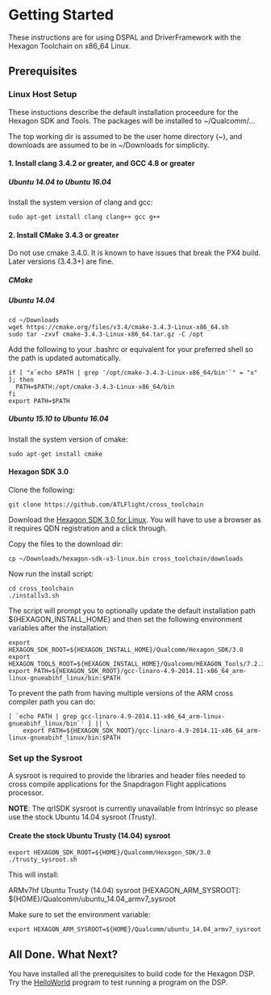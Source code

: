 # Getting Started

These instructions are for using DSPAL and DriverFramework with the Hexagon Toolchain on x86_64 Linux.

## Prerequisites

### Linux Host Setup

These instuctions describe the default installation proceedure for the Hexagon SDK and Tools.
The packages will be installed to ~/Qualcomm/...

The top working dir is assumed to be the user home directory (~), and downloads are assumed to be in
~/Downloads for simplicity.

#### 1. Install clang 3.4.2 or greater, and GCC 4.8 or greater

##### Ubuntu 14.04 to Ubuntu 16.04

Install the system version of clang and gcc:

```
sudo apt-get install clang clang++ gcc g++
```

#### 2. Install CMake 3.4.3 or greater

Do not use cmake 3.4.0. It is known to have issues that break the PX4 build. Later versions (3.4.3+) are fine.

##### CMake

##### Ubuntu 14.04
```
cd ~/Downloads
wget https://cmake.org/files/v3.4/cmake-3.4.3-Linux-x86_64.sh
sudo tar -zxvf cmake-3.4.3-Linux-x86_64.tar.gz -C /opt
```

Add the following to your .bashrc or equivalent for your preferred shell so the path is
updated automatically.

```
if [ "x`echo $PATH | grep '/opt/cmake-3.4.3-Linux-x86_64/bin'`" = "x" ]; then
  PATH=$PATH:/opt/cmake-3.4.3-Linux-x86_64/bin
fi
export PATH=$PATH
```

##### Ubuntu 15.10 to Ubuntu 16.04

Install the system version of cmake:

```
sudo apt-get install cmake
```
#### Hexagon SDK 3.0

Clone the following:
```
git clone https://github.com/ATLFlight/cross_toolchain
```

Download the [Hexagon SDK 3.0 for Linux](https://developer.qualcomm.com/download/hexagon/hexagon-sdk-v3-linux.bin). You will have to use a browser as it requires QDN registration and a click through.

Copy the files to the download dir:
```
cp ~/Downloads/hexagon-sdk-v3-linux.bin cross_toolchain/downloads
```

Now run the install script:
```
cd cross_toolchain
./installv3.sh
```

The script will prompt you to optionally update the default installation path ${HEXAGON_INSTALL_HOME} and then set the following environment variables after the installation:
```
export HEXAGON_SDK_ROOT=${HEXAGON_INSTALL_HOME}/Qualcomm/Hexagon_SDK/3.0
export HEXAGON_TOOLS_ROOT=${HEXAGON_INSTALL_HOME}/Qualcomm/HEXAGON_Tools/7.2.12/Tools
export PATH=${HEXAGON_SDK_ROOT}/gcc-linaro-4.9-2014.11-x86_64_arm-linux-gnueabihf_linux/bin:$PATH
```

To prevent the path from having multiple versions of the ARM cross compiler path you can do:

```
[ `echo PATH | grep gcc-linaro-4.9-2014.11-x86_64_arm-linux-gnueabihf_linux/bin`' ] || \
 	export PATH=${HEXAGON_SDK_ROOT}/gcc-linaro-4.9-2014.11-x86_64_arm-linux-gnueabihf_linux/bin:$PATH
```

### Set up the Sysroot

A sysroot is required to provide the libraries and header files needed to cross compile applications for
the Snapdragon Flight applications processor.

__NOTE__: The qrlSDK sysroot is currently unavailable from Intrinsyc so please use the stock Ubuntu 14.04 sysroot (Trusty).

#### Create the stock Ubuntu Trusty (14.04) sysroot

```
export HEXAGON_SDK_ROOT=${HOME}/Qualcomm/Hexagon_SDK/3.0
./trusty_sysroot.sh
```
This will install:

ARMv7hf Ubuntu Trusty (14.04) sysroot [HEXAGON_ARM_SYSROOT]: ${HOME}/Qualcomm/ubuntu_14.04_armv7_sysroot

Make sure to set the environment variable:
```
export HEXAGON_ARM_SYSROOT=${HOME}/Qualcomm/ubuntu_14.04_armv7_sysroot
```
## All Done. What Next?

You have installed all the prerequisites to build code for the Hexagon DSP. Try the [HelloWorld](HelloWorld.md)
program to test running a program on the DSP.
